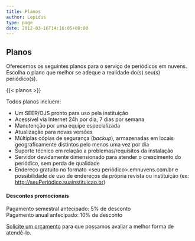 ```yaml
---
title: Planos
author: Lepidus
type: page
date: 2012-03-16T14:16:05+00:00
---
```


## Planos

Oferecemos os seguintes planos para o serviço de periódicos em nuvens. Escolha o plano que melhor se adeque a realidade do(s) seu(s) periódico(s).

{{< planos >}}

Todos planos incluem:

- Um SEER/OJS pronto para uso pela instituição
- Acessível via Internet 24h por dia, 7 dias por semana
- Manutenção por uma equipe especializada
- Atualização para novas versões
- Múltiplas cópias de segurança (_backup_), armazenadas em locais geograficamente distintos pelo menos uma vez por dia
- Suporte técnico em relação a problemas/requisitos da instalação
- Servidor devidamente dimensionado para atender o crescimento do periódico, sem perda de qualidade
- Endereço gratuito no formato <seu periódico>.emnuvens.com.br e possibilidade de uso de endereços da própria revista ou instituição (ex: http://seuPeriódico.suainstituicao.br)

#### Descontos promocionais

Pagamento semestral antecipado: 5% de desconto  
Pagamento anual antecipado: 10% de desconto

[Solicite um orçamento][1] para que possamos avaliar a melhor forma de atendê-lo.

[1]: /solicitar-orcamento/ 'Solicitar Orçamento'
